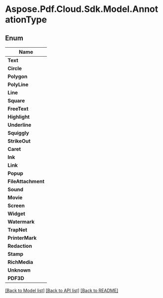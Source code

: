 # Aspose.Pdf.Cloud.Sdk.Model.AnnotationType


## Enum

| Name |
|------------|
|**Text**| 
|**Circle**| 
|**Polygon**| 
|**PolyLine**| 
|**Line**| 
|**Square**| 
|**FreeText**| 
|**Highlight**| 
|**Underline**| 
|**Squiggly**| 
|**StrikeOut**| 
|**Caret**| 
|**Ink**| 
|**Link**| 
|**Popup**| 
|**FileAttachment**| 
|**Sound**| 
|**Movie**| 
|**Screen**| 
|**Widget**| 
|**Watermark**| 
|**TrapNet**| 
|**PrinterMark**| 
|**Redaction**| 
|**Stamp**| 
|**RichMedia**| 
|**Unknown**| 
|**PDF3D**| 


[[Back to Model list]](../README.md#documentation-for-models) [[Back to API list]](../README.md#documentation-for-api-endpoints) [[Back to README]](../README.md)

